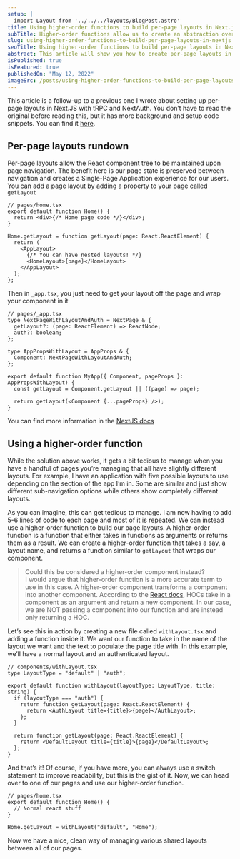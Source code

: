```yaml
---
setup: |
  import Layout from '../../../layouts/BlogPost.astro'
title: Using higher-order functions to build per-page layouts in Next.js
subTitle: Higher-order functions allow us to create an abstraction over how we set up our page layouts.
slug: using-higher-order-functions-to-build-per-page-layouts-in-nextjs
seoTitle: Using higher-order functions to build per-page layouts in NextJS
abstract: This article will show you how to create per-page layouts in Next.js using a higher-order function.
isPublished: true
isFeatured: true
publishedOn: "May 12, 2022"
imageSrc: /posts/using-higher-order-functions-to-build-per-page-layouts-in-nextjs.webp
---
```


This article is a follow-up to a previous one I wrote about setting up per-page layouts in Next.JS with tRPC and NextAuth. You don’t have to read the original before reading this, but it has more background and setup code snippets. You can find it [here](https://www.brockherion.dev/blog/posts/creating-per-page-layouts-with-nextjs-typescript-trcp-and-nextauth).

## Per-page layouts rundown

Per-page layouts allow the React component tree to be maintained upon page navigation. The benefit here is our page state is preserved between navigation and creates a Single-Page Application experience for our users. You can add a page layout by adding a property to your page called `getLayout`

```tsx
// pages/home.tsx
export default function Home() {
  return <div>{/* Home page code */}</div>;
}

Home.getLayout = function getLayout(page: React.ReactElement) {
  return (
    <AppLayout>
      {/* You can have nested layouts! */}
      <HomeLayout>{page}</HomeLayout>
    </AppLayout>
  );
};
```

Then in `_app.tsx`, you just need to get your layout off the page and wrap your component in it

```tsx
// pages/_app.tsx
type NextPageWithLayoutAndAuth = NextPage & {
  getLayout?: (page: ReactElement) => ReactNode;
  auth?: boolean;
};

type AppPropsWithLayout = AppProps & {
  Component: NextPageWithLayoutAndAuth;
};

export default function MyApp({ Component, pageProps }: AppPropsWithLayout) {
  const getLayout = Component.getLayout || ((page) => page);

  return getLayout(<Component {...pageProps} />);
}
```

You can find more information in the [NextJS docs](https://nextjs.org/docs/basic-features/layouts)

## Using a higher-order function

While the solution above works, it gets a bit tedious to manage when you have a handful of pages you’re managing that all have slightly different layouts. For example, I have an application with five possible layouts to use depending on the section of the app I’m in. Some are similar and just show different sub-navigation options while others show completely different layouts.

As you can imagine, this can get tedious to manage. I am now having to add 5-6 lines of code to each page and most of it is repeated. We can instead use a higher-order function to build our page layouts. A higher-order function is a function that either takes in functions as arguments or returns them as a result. We can create a higher-order function that takes a say, a layout name, and returns a function similar to `getLayout` that wraps our component.

> Could this be considered a higher-order component instead? <br/> I would argue that higher-order function is a more accurate term to use in this case. A higher-order component transforms a component into another component. According to the [React docs](https://reactjs.org/docs/higher-order-components.html), HOCs take in a component as an argument and return a new component. In our case, we are NOT passing a component into our function and are instead only returning a HOC.

Let’s see this in action by creating a new file called `withLayout.tsx` and adding a function inside it. We want our function to take in the name of the layout we want and the text to populate the page title with. In this example, we’ll have a normal layout and an authenticated layout.

```tsx
// components/withLayout.tsx
type LayoutType = "default" | "auth";

export default function withLayout(layoutType: LayoutType, title: string) {
  if (layoutType === "auth") {
    return function getLayout(page: React.ReactElement) {
      return <AuthLayout title={title}>{page}</AuthLayout>;
    };
  }

  return function getLayout(page: React.ReactElement) {
    return <DefaultLayout title={title}>{page}</DefaultLayout>;
  };
}
```

And that’s it! Of course, if you have more, you can always use a switch statement to improve readability, but this is the gist of it. Now, we can head over to one of our pages and use our higher-order function.

```tsx
// pages/home.tsx
export default function Home() {
  // Normal react stuff
}

Home.getLayout = withLayout("default", "Home");
```

Now we have a nice, clean way of managing various shared layouts between all of our pages.
